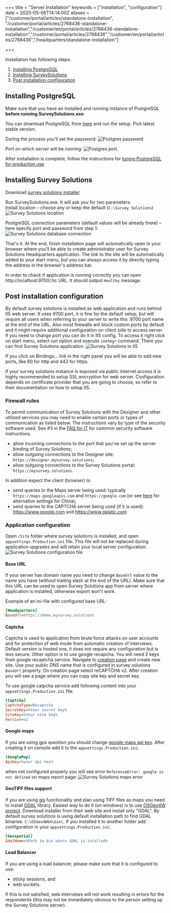﻿+++
title = "Server Installation"
keywords = ["installation", "configuration"]
date = 2020-05-06T14:14:00Z
aliases = ["/customer/portal/articles/standalone-installation", "/customer/portal/articles/2768436-standalone-installation","/customer/en/portal/articles/2768436-standalone-installation","/customer/portal/articles/2768436","/customer/en/portal/articles/2768436","/headquarters/standalone-installation"]

+++

Installation has following steps:

1. [Installing PostgreSQL](#installing-postgresql)
2. [Installing SurveySolutions](#installing-surveysolutions)
3. [Post installation configuration](#post-installation-configuration)

## Installing PostgreSQL

Make sure that you have an installed and running instance of PostgreSQL **before running SurveySolutions.exe**

You can download PostgreSQL from [here](https://www.postgresql.org/download/windows/) and run the
setup. Pick latest stable version.

During the process you'll set the password:
![Postgres password](images/pg_password.png "PostgreSQL password")

Port on which server will be running:
![Postgres port](images/pg_port.png "PostgreSQL port").

After installation is complete, follow the instructions for [tuning PostgreSQL for production use](https://wiki.postgresql.org/wiki/Tuning_Your_PostgreSQL_Server)

## Installing Survey Solutions

Download [survey solutions installer](https://mysurvey.solutions/Download)

Run SurveySolutions.exe. It will ask you for two parameters:  
Install location – choose any or keep the default (`C:\Survey Solutions`)
![Survey Solutions location](images/ss_location.png)

PostgreSQL connection parameters (default values will be already there)
– here specify port and password from step 1:
![Survey Solutions database connection](images/ss_connection_settings.png)

That's it. At the end, finish installation page will automatically open
in your browser where you'll be able to create administrator user for
Survey Solutions Headquarters application. The link to the site will be
automatically added to your start menu, but you can always access it by
directly typing the address in the browser's address bar.

In order to check if application is running correctly you can open
http://localhost:9700/.hc URL. It should output `Healthy` message.

## Post installation configuration

By default survey solutions is installed as web application and runs behind IIS web server. It uses 9700 port, it is fine for the default setup, but will require all users when referring to your server to write this :9700 port name at the end of the URL. Also most firewalls will block custom ports by default and it might require additional configuration on client side to access server. If you need to change port you can do it in IIS config. To access it right click on start menu, select run option and execute `inetmgr` command. There you can find Survey Solutions application:
![Survey Solutions in IIS](images/ss_iis_settings.png)

If you click on Bindings... link in the right panel you will be able to add new ports, like 80 for http and 443 for https.

If your survey solutions instance is exposed via public internet access it is highly recommended to setup SSL encryption for web server. Configuration depends on certificate provider that you are going to choose, so refer to their documentation on how to setup IIS.

### Firewall rules

To permit communication of Survey Solutions with the Designer and other utilized
services you may need to enable certain ports or types of communication as
listed below. The instructions vary by type of the security software used.
See #3 in the [FAQ for IT](/getting-started/faq-for-it-personnel/) for common
security software instructions.

- allow incoming connections to the port that you've set up the server binding of Survey Solutions;
- allow outgoing connections to the Designer site: `https://designer.mysurvey.solutions`;
- allow outgoing connections to the Survey Solutions portal: `https://mysurvey.solutions`.

In addition expect the client (browser) to

- send queries to the Maps server being used:
typically `https://maps.googleapis.com` and `https://google.com`
(or see [here](/headquarters/config/alternative-maps-for-servers-in-china/) for
alternative settings for China);
- send queries to the CAPTCHA server being used (if it is used): https://www.google.com and https://www.gstatic.com

### Application configuration

Open `/Site` folder where survey solutions is installed, and open `appsettings.Production.ini` file. This file will not be replaced during application upgrades and will retain your local server configuration.
![Survey Solutions configuration file](images/ss_config.png)

#### Base URL

If your server has domain name you need to change `BaseUrl` value to the name you have (without trailing slash at the end of the URL). Make sure that this URL can be used to open Survey Solutions app from server where application is installed, otherwise export won't work.

Example of an ini-file with configured base URL:

``` INI
[Headquarters]
BaseUrl=https://demo.mysurvey.solutions
```

#### Captcha

Captcha is used to application from brute force attacks on user accounts and for protection of web mode from automatic creation of interviews.
Default version is hosted one, it does not require any configuration but is less secure.
Other option is to use google recapcha. You will need 2 keys from google recaptcha service. Navigate to [creation page](https://www.google.com/recaptcha/admin/create) and create new site. Use your public DNS name that is configured in survey solutions `BaseUrl` property. On creation page select reCAPTCHA v2. After creation you will see a page where you can copy site key and secret key.

To use google catpcha service add following content into your `appsettings.Production.ini` file:

``` INI
[Captcha]
CaptchaType=Recaptcha
SecretKey=%Your secret key%
SiteKey=%Your site key%
Version=v2
```

#### Google maps

If you are using gps question you should change [google maps api key](https://developers.google.com/maps/documentation/javascript/get-api-key). After creating it on console add it to the `appsettings.Production.ini`:

``` INI
[GoogleMap]
ApiKey=%your api key%
```

when not configured properly you will see error `ReferenceError: google is not defined` on maps report page:
![Survey Solutions maps error](images/ss_maps_error.png)

#### GeoTIFF files support

If you are using [gis](/questionnaire-designer/questions/offline-gis-functionality-expansion/) functionality and plan using TIFF files as maps you need to install [GDAL](https://gdal.org/) library. Easiest way to do it (on windows) is to use [OSGeo4W project](https://trac.osgeo.org/osgeo4w/wiki). Download installer from their web site and install only "GDAL". By default survey solutions is using default installation path to find GDAL binaries: `C:\OSGeo4W64\bin\`. If you installed it to another folder add configuration in your `appsettings.Production.ini`:

``` INI
[Geospatial]
GdalHome=%Path to bin where GDAL is intalled%
```

#### Load Balancer

If you are using a load balancer, please make sure that it is configured to use:

- sticky sessions, and
- web sockets.

If this is not satisfied, web interviews will not work resulting in errors for
the respondents (this may not be immediately obvious to the person setting up
the Survey Solutions server).
